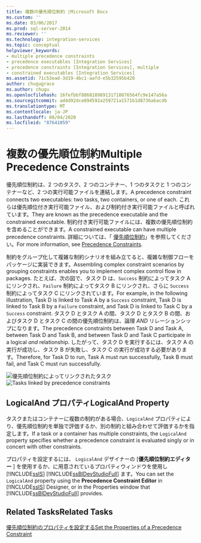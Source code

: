 ```yaml
---
title: 複数の優先順位制約 |Microsoft Docs
ms.custom: ''
ms.date: 03/06/2017
ms.prod: sql-server-2014
ms.reviewer: ''
ms.technology: integration-services
ms.topic: conceptual
helpviewer_keywords:
- multiple precedence constraints
- precedence executables [Integration Services]
- precedence constraints [Integration Services], multiple
- constrained executables [Integration Services]
ms.assetid: 71c53ead-3d19-4bc1-aafd-e5b32595b420
author: chugugrace
ms.author: chugu
ms.openlocfilehash: 16fefbbf886818989131710876564fc9e147a56a
ms.sourcegitcommit: ad4d92dce894592a259721a1571b1d8736abacdb
ms.translationtype: MT
ms.contentlocale: ja-JP
ms.lasthandoff: 08/04/2020
ms.locfileid: "87641059"
---
```

# <a name="multiple-precedence-constraints"></a><span data-ttu-id="e4041-102">複数の優先順位制約</span><span class="sxs-lookup"><span data-stu-id="e4041-102">Multiple Precedence Constraints</span></span>
  <span data-ttu-id="e4041-103">優先順位制約は、2 つのタスク、2 つのコンテナー、1 つのタスクと 1 つのコンテナーなど、2 つの実行可能ファイルを連結します。</span><span class="sxs-lookup"><span data-stu-id="e4041-103">A precedence constraint connects two executables: two tasks, two containers, or one of each.</span></span> <span data-ttu-id="e4041-104">これらは優先順位付き実行可能ファイル、および制約付き実行可能ファイルと呼ばれています。</span><span class="sxs-lookup"><span data-stu-id="e4041-104">They are known as the precedence executable and the constrained executable.</span></span> <span data-ttu-id="e4041-105">制約付き実行可能ファイルには、複数の優先順位制約を含めることができます。</span><span class="sxs-lookup"><span data-stu-id="e4041-105">A constrained executable can have multiple precedence constraints.</span></span> <span data-ttu-id="e4041-106">詳細については、「 [優先順位制約](control-flow/precedence-constraints.md)」を参照してください。</span><span class="sxs-lookup"><span data-stu-id="e4041-106">For more information, see [Precedence Constraints](control-flow/precedence-constraints.md).</span></span>  
  
 <span data-ttu-id="e4041-107">制約をグループ化して複雑な制約シナリオを組み立てると、複雑な制御フローをパッケージに実装できます。</span><span class="sxs-lookup"><span data-stu-id="e4041-107">Assembling complex constraint scenarios by grouping constraints enables you to implement complex control flow in packages.</span></span> <span data-ttu-id="e4041-108">たとえば、次の図で、タスク D は、`Success` 制約によってタスク A にリンクされ、`Failure` 制約によってタスク B にリンクされ、さらに `Success` 制約によってタスク C にリンクされています。</span><span class="sxs-lookup"><span data-stu-id="e4041-108">For example, in the following illustration, Task D is linked to Task A by a `Success` constraint, Task D is linked to Task B by a `Failure` constraint, and Task D is linked to Task C by a `Success` constraint.</span></span> <span data-ttu-id="e4041-109">タスク D とタスク A の間、タスク D とタスク B の間、およびタスク D とタスク C の間の優先順位制約は、論理 *AND* リレーションシップになります。</span><span class="sxs-lookup"><span data-stu-id="e4041-109">The precedence constraints between Task D and Task A, between Task D and Task B, and between Task D and Task C participate in a logical *and* relationship.</span></span> <span data-ttu-id="e4041-110">したがって、タスク D を実行するには、タスク A の実行が成功し、タスク B が失敗し、タスク C の実行が成功する必要があります。</span><span class="sxs-lookup"><span data-stu-id="e4041-110">Therefore, for Task D to run, Task A must run successfully, Task B must fail, and Task C must run successfully.</span></span>  
  
 <span data-ttu-id="e4041-111">![優先順位制約によってリンクされたタスク](media/precedenceconstraints.gif "優先順位制約によってリンクされたタスク")</span><span class="sxs-lookup"><span data-stu-id="e4041-111">![Tasks linked by precedence constraints](media/precedenceconstraints.gif "Tasks linked by precedence constraints")</span></span>  
  
## <a name="logicaland-property"></a><span data-ttu-id="e4041-112">LogicalAnd プロパティ</span><span class="sxs-lookup"><span data-stu-id="e4041-112">LogicalAnd Property</span></span>  
 <span data-ttu-id="e4041-113">タスクまたはコンテナーに複数の制約がある場合、`LogicalAnd` プロパティにより、優先順位制約を単独で評価するか、別の制約と組み合わせて評価するかを指定します。</span><span class="sxs-lookup"><span data-stu-id="e4041-113">If a task or a container has multiple constraints, the `LogicalAnd` property specifies whether a precedence constraint is evaluated singly or in concert with other constraints.</span></span>  
  
 <span data-ttu-id="e4041-114">プロパティを設定するには、 `LogicalAnd` デザイナーの [**優先順位制約エディター** ] を使用するか、に用意されているプロパティウィンドウを使用し [!INCLUDE[ssIS](../includes/ssis-md.md)] [!INCLUDE[ssBIDevStudioFull](../includes/ssbidevstudiofull-md.md)] ます。</span><span class="sxs-lookup"><span data-stu-id="e4041-114">You can set the `LogicalAnd` property using the **Precedence Constraint Editor** in [!INCLUDE[ssIS](../includes/ssis-md.md)] Designer, or in the Properties window that [!INCLUDE[ssBIDevStudioFull](../includes/ssbidevstudiofull-md.md)] provides.</span></span>  
  
## <a name="related-tasks"></a><span data-ttu-id="e4041-115">Related Tasks</span><span class="sxs-lookup"><span data-stu-id="e4041-115">Related Tasks</span></span>  
 [<span data-ttu-id="e4041-116">優先順位制約のプロパティを設定する</span><span class="sxs-lookup"><span data-stu-id="e4041-116">Set the Properties of a Precedence Constraint</span></span>](../../2014/integration-services/set-the-properties-of-a-precedence-constraint.md)  
  
  
